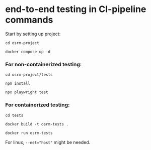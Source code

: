 # end-to-end testing in CI-pipeline commands

Start by setting up project:
```
cd osrm-project

docker compose up -d
```

### For non-containerized testing:
```
cd osrm-project/tests

npm install

npx playwright test
```

### For containerized testing:
```
cd tests

docker build -t osrm-tests .

docker run osrm-tests
```
For linux, `--net="host"` might be needed.